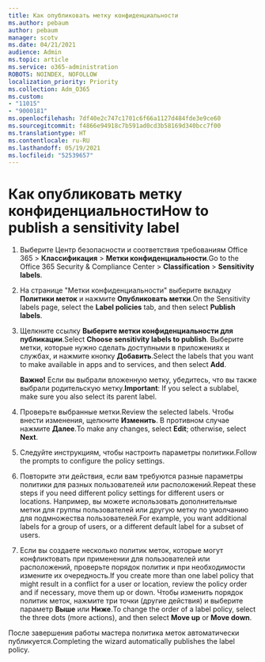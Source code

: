 ```yaml
---
title: Как опубликовать метку конфиденциальности
ms.author: pebaum
author: pebaum
manager: scotv
ms.date: 04/21/2021
audience: Admin
ms.topic: article
ms.service: o365-administration
ROBOTS: NOINDEX, NOFOLLOW
localization_priority: Priority
ms.collection: Adm_O365
ms.custom:
- "11015"
- "9000181"
ms.openlocfilehash: 7df40e2c747c1701c6f66a1127d484fde3e9ce60
ms.sourcegitcommit: f4866e94918c7b591ad0cd3b58169d340bcc7f00
ms.translationtype: HT
ms.contentlocale: ru-RU
ms.lasthandoff: 05/19/2021
ms.locfileid: "52539657"
---
```

# <a name="how-to-publish-a-sensitivity-label"></a><span data-ttu-id="29f56-102">Как опубликовать метку конфиденциальности</span><span class="sxs-lookup"><span data-stu-id="29f56-102">How to publish a sensitivity label</span></span>

1. <span data-ttu-id="29f56-103">Выберите Центр безопасности и соответствия требованиям Office 365 > **Классификация** > **Метки конфиденциальности**.</span><span class="sxs-lookup"><span data-stu-id="29f56-103">Go to the Office 365 Security & Compliance Center > **Classification** > **Sensitivity labels**.</span></span>

1. <span data-ttu-id="29f56-104">На странице "Метки конфиденциальности" выберите вкладку **Политики меток** и нажмите **Опубликовать метки**.</span><span class="sxs-lookup"><span data-stu-id="29f56-104">On the Sensitivity labels page, select the **Label policies** tab, and then select **Publish labels**.</span></span>

1. <span data-ttu-id="29f56-105">Щелкните ссылку **Выберите метки конфиденциальности для публикации**.</span><span class="sxs-lookup"><span data-stu-id="29f56-105">Select **Choose sensitivity labels to publish**.</span></span> <span data-ttu-id="29f56-106">Выберите метки, которые нужно сделать доступными в приложениях и службах, и нажмите кнопку **Добавить**.</span><span class="sxs-lookup"><span data-stu-id="29f56-106">Select the labels that you want to make available in apps and to services, and then select **Add**.</span></span>

    <span data-ttu-id="29f56-107">**Важно!** Если вы выбрали вложенную метку, убедитесь, что вы также выбрали родительскую метку.</span><span class="sxs-lookup"><span data-stu-id="29f56-107">**Important**: If you select a sublabel, make sure you also select its parent label.</span></span>

1. <span data-ttu-id="29f56-108">Проверьте выбранные метки.</span><span class="sxs-lookup"><span data-stu-id="29f56-108">Review the selected labels.</span></span> <span data-ttu-id="29f56-109">Чтобы внести изменения, щелкните **Изменить**. В противном случае нажмите **Далее**.</span><span class="sxs-lookup"><span data-stu-id="29f56-109">To make any changes, select **Edit**; otherwise, select **Next**.</span></span>

1. <span data-ttu-id="29f56-110">Следуйте инструкциям, чтобы настроить параметры политики.</span><span class="sxs-lookup"><span data-stu-id="29f56-110">Follow the prompts to configure the policy settings.</span></span>

1. <span data-ttu-id="29f56-111">Повторите эти действия, если вам требуются разные параметры политики для разных пользователей или расположений.</span><span class="sxs-lookup"><span data-stu-id="29f56-111">Repeat these steps if you need different policy settings for different users or locations.</span></span> <span data-ttu-id="29f56-112">Например, вы можете использовать дополнительные метки для группы пользователей или другую метку по умолчанию для подмножества пользователей.</span><span class="sxs-lookup"><span data-stu-id="29f56-112">For example, you want additional labels for a group of users, or a different default label for a subset of users.</span></span>

1. <span data-ttu-id="29f56-113">Если вы создаете несколько политик меток, которые могут конфликтовать при применении для пользователей или расположений, проверьте порядок политик и при необходимости измените их очередность.</span><span class="sxs-lookup"><span data-stu-id="29f56-113">If you create more than one label policy that might result in a conflict for a user or location, review the policy order and if necessary, move them up or down.</span></span> <span data-ttu-id="29f56-114">Чтобы изменить порядок политик меток, нажмите три точки (другие действия) и выберите параметр **Выше** или **Ниже**.</span><span class="sxs-lookup"><span data-stu-id="29f56-114">To change the order of a label policy, select the three dots (more actions), and then select **Move up** or **Move down**.</span></span>

<span data-ttu-id="29f56-115">После завершения работы мастера политика меток автоматически публикуется.</span><span class="sxs-lookup"><span data-stu-id="29f56-115">Completing the wizard automatically publishes the label policy.</span></span>
